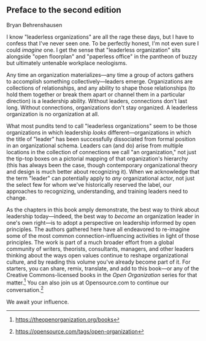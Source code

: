 ## Preface to the second edition
Bryan Behrenshausen

I know "leaderless organizations" are all the rage these days, but I have to confess that I've never seen one. To be perfectly honest, I'm not even sure I could *imagine* one. I get the sense that "leaderless organization" sits alongside "open floorplan" and "paperless office" in the pantheon of buzzy but ultimately untenable workplace neologisms.

Any time an organization materializes—any time a group of actors gathers to accomplish something collectively—leaders emerge. Organizations are collections of relationships, and any ability to shape those relationships (to hold them together or break them apart or channel them in a particular direction) is a leadership ability. Without leaders, connections don't last long. Without connections, organizations don't stay organized. A leaderless organization is no organization at all.

What most pundits tend to call "leaderless organizations" seem to be those organizations in which leadership *looks* different—organizations in which the title of "leader" has been successfully dissociated from formal position in an organizational schema. Leaders can (and do) arise from multiple locations in the collection of connections we call "an organization," not just the tip-top boxes on a pictorial mapping of that organization's hierarchy (this has always been the case, though contemporary organizational theory and design is much better about recognizing it). When we acknowledge that the term "leader" can potentially apply to *_any_* organizational actor, not just the select few for whom we've historically reserved the label, our approaches to recognizing, understanding, and training leaders need to change.

As the chapters in this book amply demonstrate, the best way to think about leadership today—indeed, the best way to *become* an organization leader in one's own right—is to adopt a perspective on leadership informed by open principles. The authors gathered here have all endeavored to re-imagine some of the most common connection-influencing activities in light of those principles. The work is part of a much broader effort from a global community of writers, theorists, consultants, managers, and other leaders thinking about the ways open values continue to reshape organizational culture, and by reading this volume you've already become part of it. For starters, you can share, remix, translate, and add to this book—or any of the Creative Commons-licensed books in the *Open Organization* series for that matter.[^open-org-series] You can also join us at Opensource.com to continue our conversation.[^opensource-com]

We await your influence.

[^open-org-series]: https://theopenorganization.org/books
[^opensource-com]: https://opensource.com/tags/open-organization
